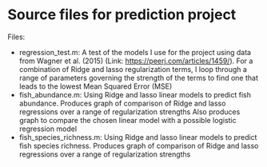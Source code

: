 # Source files for prediction project

Files:
 - regression_test.m: 
  A test of the models I use for the project using data from Wagner et al. (2015) (Link: https://peerj.com/articles/1459/).
  For a combination of Ridge and lasso regularization terms, I loop through a range of parameters governing the strength of the terms to find one that leads to the lowest Mean Squared Error (MSE)
 - fish_abundance.m:
  Using Ridge and lasso linear models to predict fish abundance. 
  Produces graph of comparison of Ridge and lasso regressions over a range of regularization strengths
  Also produces graph to compare the chosen linear model with a possible logistic regression model
 - fish_species_richness.m:
  Using Ridge and lasso linear models to predict fish species richness. 
  Produces graph of comparison of Ridge and lasso regressions over a range of regularization strengths

